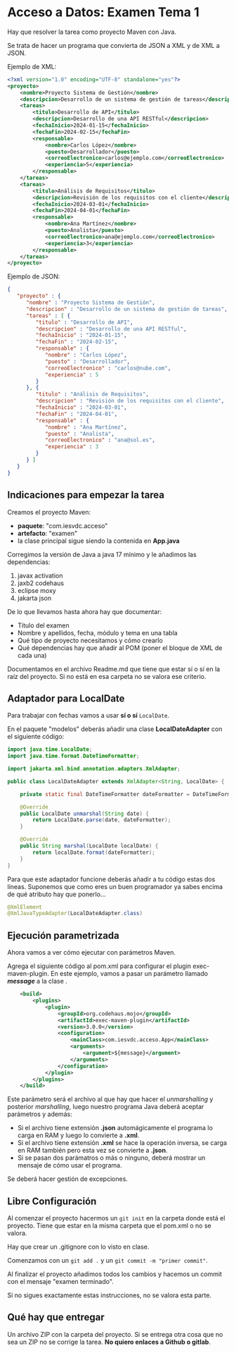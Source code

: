 # Acceso a Datos: Examen Tema 1

Hay que resolver la tarea como proyecto Maven con Java.

Se trata de hacer un programa que convierta de JSON a XML y de XML a JSON.

Ejemplo de XML:

```xml
<?xml version="1.0" encoding="UTF-8" standalone="yes"?>
<proyecto>
    <nombre>Proyecto Sistema de Gestión</nombre>
    <descripcion>Desarrollo de un sistema de gestión de tareas</descripcion>
    <tareas>
        <titulo>Desarrollo de API</titulo>
        <descripcion>Desarrollo de una API RESTful</descripcion>
        <fechaInicio>2024-01-15</fechaInicio>
        <fechaFin>2024-02-15</fechaFin>
        <responsable>
            <nombre>Carlos López</nombre>
            <puesto>Desarrollador</puesto>
            <correoElectronico>carlos@ejemplo.com</correoElectronico>
            <experiencia>5</experiencia>
        </responsable>
    </tareas>
    <tareas>
        <titulo>Análisis de Requisitos</titulo>
        <descripcion>Revisión de los requisitos con el cliente</descripcion>
        <fechaInicio>2024-03-01</fechaInicio>
        <fechaFin>2024-04-01</fechaFin>
        <responsable>
            <nombre>Ana Martínez</nombre>
            <puesto>Analista</puesto>
            <correoElectronico>ana@ejemplo.com</correoElectronico>
            <experiencia>3</experiencia>
        </responsable>
    </tareas>
</proyecto>
```

Ejemplo de JSON:

```json
{
   "proyecto" : {
      "nombre" : "Proyecto Sistema de Gestión",
      "descripcion" : "Desarrollo de un sistema de gestión de tareas",
      "tareas" : [ {
         "titulo" : "Desarrollo de API",
         "descripcion" : "Desarrollo de una API RESTful",
         "fechaInicio" : "2024-01-15",
         "fechaFin" : "2024-02-15",
         "responsable" : {
            "nombre" : "Carlos López",
            "puesto" : "Desarrollador",
            "correoElectronico" : "carlos@nube.com",
            "experiencia" : 5
         }
      }, {
         "titulo" : "Análisis de Requisitos",
         "descripcion" : "Revisión de los requisitos con el cliente",
         "fechaInicio" : "2024-03-01",
         "fechaFin" : "2024-04-01",
         "responsable" : {
            "nombre" : "Ana Martínez",
            "puesto" : "Analista",
            "correoElectronico" : "ana@sol.es",
            "experiencia" : 3
         }
      } ]
   }
}
```

## Indicaciones para empezar la tarea

Creamos el proyecto Maven: 

* **paquete**: "com.iesvdc.acceso"
* **artefacto**: "examen"
* la clase principal sigue siendo la contenida en **App.java**

Corregimos la versión de Java a java 17 mínimo y le añadimos las dependencias:

1. javax activation
2. jaxb2 codehaus
3. eclipse moxy
4. jakarta json

De lo que llevamos hasta ahora hay que documentar: 

* Título del examen
* Nombre y apellidos, fecha, módulo y tema en una tabla
* Qué tipo de proyecto necesitamos y cómo crearlo 
* Qué dependencias hay que añadir al POM (poner el bloque de XML de cada una)

Documentamos en el archivo Readme.md que tiene que estar sí o sí en la raíz del proyecto. Si no está en esa carpeta no se valora ese criterio.


## Adaptador para LocalDate

Para trabajar con fechas vamos a usar **sí o sí** `LocalDate`.

En el paquete "modelos" deberás añadir una clase **LocalDateAdapter** con el siguiente código:

```java
import java.time.LocalDate;
import java.time.format.DateTimeFormatter;

import jakarta.xml.bind.annotation.adapters.XmlAdapter;

public class LocalDateAdapter extends XmlAdapter<String, LocalDate> {

    private static final DateTimeFormatter dateFormatter = DateTimeFormatter.ISO_LOCAL_DATE;

    @Override
    public LocalDate unmarshal(String date) {
        return LocalDate.parse(date, dateFormatter);
    }

    @Override
    public String marshal(LocalDate localDate) {
        return localDate.format(dateFormatter);
    }
}
```

Para que este adaptador funcione deberás añadir a tu código estas dos líneas. Suponemos que como eres un buen programador ya sabes encima de qué atributo hay que ponerlo...

```java
@XmlElement
@XmlJavaTypeAdapter(LocalDateAdapter.class)
```

## Ejecución parametrizada

Ahora vamos a ver cómo ejecutar con parámetros Maven.

Agrega el siguiente código al pom.xml para configurar el plugin exec-maven-plugin. En este ejemplo, vamos a pasar un parámetro llamado ***message*** a la clase .

```xml
    <build>
        <plugins>
            <plugin>
                <groupId>org.codehaus.mojo</groupId>
                <artifactId>exec-maven-plugin</artifactId>
                <version>3.0.0</version>
                <configuration>
                    <mainClass>com.iesvdc.acceso.App</mainClass>
                    <arguments>
                        <argument>${message}</argument>
                    </arguments>
                </configuration>
            </plugin>
        </plugins>
    </build>
```

Este parámetro será el archivo al que hay que hacer el *unmarshalling* y posterior *marshalling*, luego nuestro programa Java deberá aceptar parámetros y además: 

* Si el archivo tiene extensión **.json** automágicamente el programa lo carga en RAM y luego lo convierte a **.xml**.
* Si el archivo tiene extensión **.xml** se hace la operación inversa, se carga en RAM también pero esta vez se convierte a **.json**.
* Si se pasan dos parámatros o más o ninguno, deberá mostrar un mensaje de cómo usar el programa.

Se deberá hacer gestión de excepciones.

## Libre Configuración

Al comenzar el proyecto hacermos un `git init` en la carpeta donde está el proyecto. Tiene que estar en la misma carpeta que el pom.xml o no se valora.

Hay que crear un .gitignore con lo visto en clase.

Comenzamos con un `git add .` y un `git commit -m "primer commit"`.

Al finalizar el proyecto añadimos todos los cambios y hacemos un commit con el mensaje "examen terminado".

Si no sigues exactamente estas instrucciones, no se valora esta parte.

## Qué hay que entregar

Un archivo ZIP con la carpeta del proyecto. Si se entrega otra cosa que no sea un ZIP no se corrige la tarea. **No quiero enlaces a Github o gitlab**.

